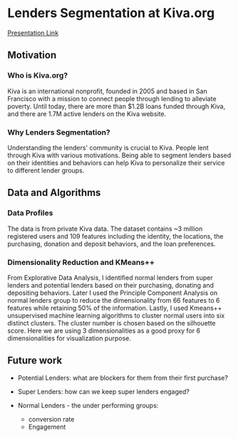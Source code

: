 # Lenders Segmentation at Kiva.org

[Presentation Link](https://docs.google.com/presentation/d/e/2PACX-1vTGus_OgudE6i2v9zcD-lBMmpm-x1KvW-vm2aWhnBZq8nOLBbJDvF_ZTIoM_Z68jMsoKUb7y9liV29f/pub?start=true&loop=false&delayms=3000)


## Motivation

### Who is Kiva.org?
Kiva is an international nonprofit, founded in 2005 and based in San Francisco with a mission to connect people through lending to alleviate poverty. Until today, there are more than $1.2B loans funded through Kiva, and there are 1.7M active lenders on the Kiva website.

### Why Lenders Segmentation?
Understanding the lenders' community is crucial to Kiva. People lent through Kiva with various motivations. Being able to segment lenders based on their identities and behaviors can help Kiva to personalize their service to different lender groups.

## Data and Algorithms

### Data Profiles
The data is from private Kiva data. The dataset contains ~3 million registered users and 109 features including the identity, the locations, the purchasing, donation and deposit behaviors, and the loan preferences.

### Dimensionality Reduction and KMeans++

From  Explorative Data Analysis, I identified normal lenders from super lenders and potential lenders based on their purchasing, donating and depositing behaviors. Later I used the Principle Component Analysis on normal lenders group to reduce the dimensionality from 66 features to 6 features while retaining 50% of the information. Lastly, I used Kmeans++ unsupervised machine learning algorithms to cluster normal users into six distinct clusters. The cluster number is chosen based on the silhouette score. Here we are using 3 dimensionalities as a good proxy for 6 dimensionalities for visualization purpose.

## Future work
 - Potential Lenders: what are blockers for them from their first purchase?

- Super Lenders: how can we keep super lenders engaged?

- Normal Lenders - the under performing groups:
    - conversion rate 
    - Engagement


